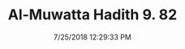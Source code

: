 ---
title        : "Al-Muwatta Hadith 9. 82"
date         : 7/25/2018 12:29:33 PM
draft        : false
type         : "hadith"
layout       : "hadith"
BookCode     : "AMH"
VolumeNumber : "9"
HadithNumber : "82"
categories  :  ["Prayer, Shortening - How to Do the Prayer in General"]
---